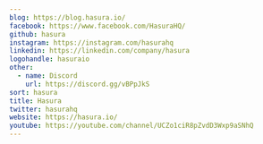 ```yaml
---
blog: https://blog.hasura.io/
facebook: https://www.facebook.com/HasuraHQ/
github: hasura
instagram: https://instagram.com/hasurahq
linkedin: https://linkedin.com/company/hasura
logohandle: hasuraio
other:
  - name: Discord
    url: https://discord.gg/vBPpJkS
sort: hasura
title: Hasura
twitter: hasurahq
website: https://hasura.io/
youtube: https://youtube.com/channel/UCZo1ciR8pZvdD3Wxp9aSNhQ
---
```

